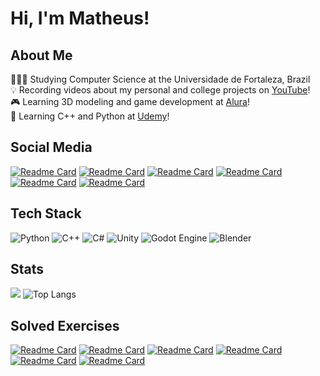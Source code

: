 # Hi, I'm Matheus!

## About Me

👩🏻‍🎓 Studying Computer Science at the Universidade de Fortaleza, Brazil <br/>
💡 Recording videos about my personal and college projects on [YouTube](https://www.youtube.com/@matheusnajal)! <br/>
🎮 Learning 3D modeling and game development at [Alura](https://www.alura.com.br/)!<br/>
💭 Learning C++ and Python at [Udemy](https://www.udemy.com/)!

## Social Media

[![Readme Card](https://github-readme-stats.vercel.app/api/pin/?username=matheusnajal&repo=Beecrowd&theme=algolia&cache_bust=true)](https://github.com/matheusnajal/Beecrowd)
[![Readme Card](https://github-readme-stats.vercel.app/api/pin/?username=matheusnajal&repo=LeetCode&theme=algolia&cache_bust=true)](https://github.com/matheusnajal/LeetCode)
[![Readme Card](https://github-readme-stats.vercel.app/api/pin/?username=matheusnajal&repo=Depths-of-the-Mind&theme=algolia&cache_bust=true)](https://github.com/matheusnajal/Depths-of-the-Mind)
[![Readme Card](https://github-readme-stats.vercel.app/api/pin/?username=matheusnajal&repo=CPlusPlus-Training&theme=algolia&cache_bust=true)](https://github.com/matheusnajal/CPlusPlus-Training)
[![Readme Card](https://github-readme-stats.vercel.app/api/pin/?username=matheusnajal&repo=Blender-Training&theme=algolia&cache_bust=true)](https://github.com/matheusnajal/Blender-Training)
[![Readme Card](https://github-readme-stats.vercel.app/api/pin/?username=matheusnajal&repo=100-Days-Of-Code&theme=algolia&cache_bust=true)](https://github.com/matheusnajal/100-Days-Of-Code)

## Tech Stack

![Python](https://img.shields.io/badge/python-3670A0?style=for-the-badge&logo=python&logoColor=ffdd54) ![C++](https://img.shields.io/badge/C%2B%2B-00599C?style=for-the-badge&logo=c%2B%2B&logoColor=white) ![C#](https://img.shields.io/badge/c%23-%23239120.svg?style=for-the-badge&logo=csharp&logoColor=white) ![Unity](https://img.shields.io/badge/unity-%23000000.svg?style=for-the-badge&logo=unity&logoColor=white) ![Godot Engine](https://img.shields.io/badge/GODOT-%23FFFFFF.svg?style=for-the-badge&logo=godot-engine) ![Blender](https://img.shields.io/badge/blender-%23F5792A.svg?style=for-the-badge&logo=blender&logoColor=white)

## Stats

![](https://github-readme-stats.vercel.app/api?username=matheusnajal&show_icons=true&theme=algolia&line_height=20) ![Top Langs](https://github-readme-stats.vercel.app/api/top-langs/?username=matheusnajal&layout=compact&theme=algolia)

## Solved Exercises

[![Readme Card](https://github-readme-stats.vercel.app/api/pin/?username=matheusnajal&repo=Beecrowd&theme=algolia&cache_bust=true)](https://github.com/matheusnajal/Beecrowd) [![Readme Card](https://github-readme-stats.vercel.app/api/pin/?username=matheusnajal&repo=LeetCode&theme=algolia&cache_bust=true)](https://github.com/matheusnajal/LeetCode) [![Readme Card](https://github-readme-stats.vercel.app/api/pin/?username=matheusnajal&repo=Depths-of-the-Mind&theme=algolia&cache_bust=true)](https://github.com/matheusnajal/Depths-of-the-Mind) [![Readme Card](https://github-readme-stats.vercel.app/api/pin/?username=matheusnajal&repo=100-Days-Of-Code&theme=algolia&cache_bust=true)](https://github.com/matheusnajal/100-Days-Of-Code)[![Readme Card](https://github-readme-stats.vercel.app/api/pin/?username=matheusnajal&repo=CPlusPlus-Training&theme=algolia&cache_bust=true)](https://github.com/matheusnajal/CPlusPlus-Training) [![Readme Card](https://github-readme-stats.vercel.app/api/pin/?username=matheusnajal&repo=Blender-Training&theme=algolia&cache_bust=true)](https://github.com/matheusnajal/Blender-Training)
